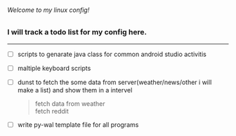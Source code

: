 ###### Welcome to my linux config!
### I will track a todo list for my config  here.


* * *


- [ ]  scripts to genarate java class for common android studio activitis
- [ ]  maltiple keyboard scripts
- [ ]  dunst to fetch the some data from server(weather/news/other i will make a list) and show them in a intervel
	>fetch data from weather  
	>fetch reddit

- [ ]  write py-wal template file for all programs
